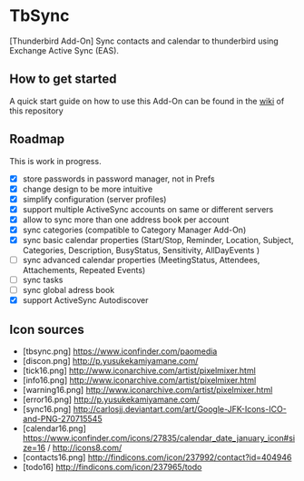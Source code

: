# TbSync
[Thunderbird Add-On] Sync contacts and calendar to thunderbird using Exchange Active Sync (EAS). 

## How to get started

A quick start guide on how to use this Add-On can be found in the [wiki](https://github.com/jobisoft/TbSync/wiki/How-to-get-started) of this repository

## Roadmap

This is work in progress.

 * [x] store passwords in password manager, not in Prefs
 * [x] change design to be more intuitive
 * [x] simplify configuration (server profiles)
 * [x] support multiple ActiveSync accounts on same or different servers
 * [x] allow to sync more than one address book per account
 * [x] sync categories (compatible to Category Manager Add-On)
 * [x] sync basic calendar properties (Start/Stop, Reminder, Location, Subject, Categories, Description, BusyStatus, Sensitivity, AllDayEvents )
 * [ ] sync advanced calendar properties (MeetingStatus, Attendees, Attachements, Repeated Events)
 * [ ] sync tasks
 * [ ] sync global adress book
 * [x] support ActiveSync Autodiscover

## Icon sources

* [tbsync.png] https://www.iconfinder.com/paomedia 
* [discon.png] http://p.yusukekamiyamane.com/
* [tick16.png] http://www.iconarchive.com/artist/pixelmixer.html
* [info16.png] http://www.iconarchive.com/artist/pixelmixer.html
* [warning16.png] http://www.iconarchive.com/artist/pixelmixer.html
* [error16.png] http://p.yusukekamiyamane.com/
* [sync16.png] http://carlosjj.deviantart.com/art/Google-JFK-Icons-ICO-and-PNG-270715545
* [calendar16.png] https://www.iconfinder.com/icons/27835/calendar_date_january_icon#size=16 / http://icons8.com/
* [contacts16.png] http://findicons.com/icon/237992/contact?id=404946
* [todo16] http://findicons.com/icon/237965/todo
